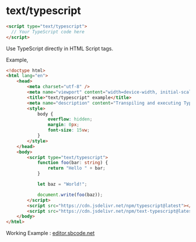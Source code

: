 # text/typescript

```html
<script type="text/typescript">
  // Your TypeScript code here
</script>
```

Use TypeScript directly in HTML Script tags.

Example,

```html
<!doctype html>
<html lang="en">
    <head>
        <meta charset="utf-8" />
        <meta name="viewport" content="width=device-width, initial-scale=1" />
        <title>"text/typescript" example</title>
        <meta name="description" content="Transpiling and executing TypeScript in the browser" />
        <style>
            body {
                overflow: hidden;
                margin: 0px;
                font-size: 15vw;
            }
        </style>
    </head>
    <body>
        <script type="text/typescript">
            function foo(bar: string) {
                return "Hello " + bar;
            }

            let baz = "World!";

            document.write(foo(baz));
        </script>
        <script src="https://cdn.jsdelivr.net/npm/typescript@latest"></script>
        <script src="https://cdn.jsdelivr.net/npm/text-typescript@latest"></script>
    </body>
</html>
```

Working Example : [editor.sbcode.net](https://editor.sbcode.net/f1f4b5a73ec40283d1ddb37bb1e71f7e4e31b487)

